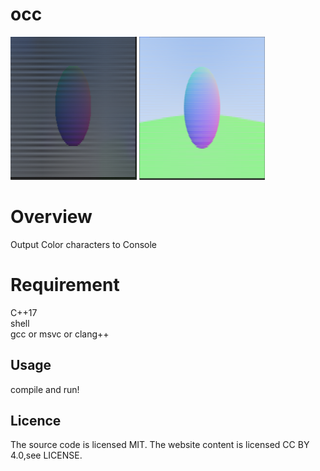 # occ  
<img src="./img/output_38.png" width=40% height=40% > <img src="./img/output_48.png" width=40% height=40% >  

# Overview  
Output Color characters to Console  

# Requirement  
C++17  
shell  
gcc or msvc or clang++  

## Usage  
compile and run!  

## Licence  
The source code is licensed MIT. The website content is licensed CC BY 4.0,see LICENSE.
